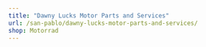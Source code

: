 ```yaml
---
title: "Dawny Lucks Motor Parts and Services"
url: /san-pablo/dawny-lucks-motor-parts-and-services/
shop: Motorrad
---
```

